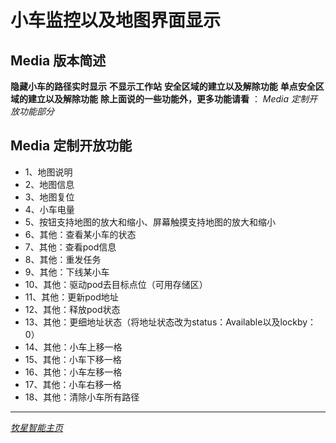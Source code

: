 # 小车监控以及地图界面显示


## Media 版本简述

**隐藏小车的路径实时显示**
**不显示工作站**
**安全区域的建立以及解除功能**
**单点安全区域的建立以及解除功能**
**除上面说的一些功能外，更多功能请看** ： *Media 定制开放功能部分*

## Media 定制开放功能 

* 1、地图说明
* 2、地图信息
* 3、地图复位
* 4、小车电量
* 5、按钮支持地图的放大和缩小、屏幕触摸支持地图的放大和缩小
* 6、其他：查看某小车的状态
* 7、其他：查看pod信息
* 8、其他：重发任务
* 9、其他：下线某小车
* 10、其他：驱动pod去目标点位（可用存储区）
* 11、其他：更新pod地址
* 12、其他：释放pod状态
* 13、其他：更细地址状态（将地址状态改为status：Available以及lockby：0）
* 14、其他：小车上移一格
* 15、其他：小车下移一格
* 16、其他：小车左移一格
* 17、其他：小车右移一格
* 18、其他：清除小车所有路径

---
*[牧星智能主页](http://www.mushiny.com/)*
